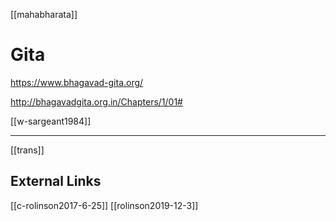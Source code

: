 [[mahabharata]]

# Gita

https://www.bhagavad-gita.org/

http://bhagavadgita.org.in/Chapters/1/01#


[[w-sargeant1984]]

---
[[trans]]

## External Links
[[c-rolinson2017-6-25]]
[[rolinson2019-12-3]]